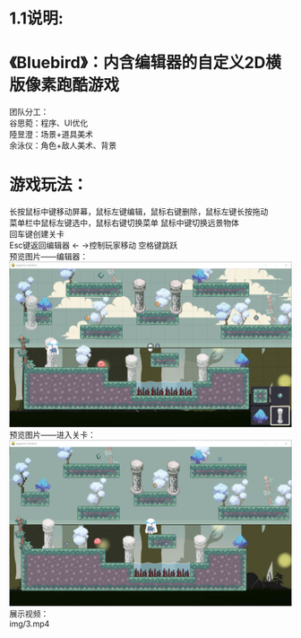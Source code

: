 #  1.1说明:<br>
#  《Bluebird》：内含编辑器的自定义2D横版像素跑酷游戏<br>
团队分工：<br>
谷思菀：程序、UI优化<br>
陸昱澄：场景+道具美术<br>
余泳仪：角色+敌人美术、背景<br>
#  游戏玩法：<br>
长按鼠标中键移动屏幕，鼠标左键编辑，鼠标右键删除，鼠标左键长按拖动<br>
菜单栏中鼠标左键选中，鼠标右键切换菜单 鼠标中键切换远景物体 <br>
回车键创建关卡<br> 
Esc键返回编辑器 ← →控制玩家移动 空格键跳跃<br>
预览图片——编辑器：<br>
![image](img/1.png)
预览图片——进入关卡：<br>
![image](img/2.png)
展示视频：<br>
img/3.mp4
